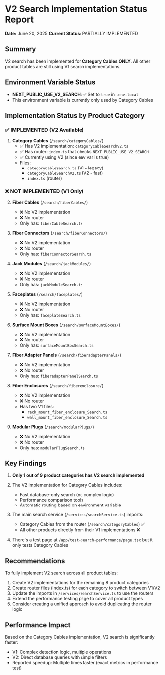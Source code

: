 # V2 Search Implementation Status Report

**Date:** June 20, 2025
**Current Status:** PARTIALLY IMPLEMENTED

## Summary

V2 search has been implemented for **Category Cables ONLY**. All other product tables are still using V1 search implementations.

## Environment Variable Status

- **NEXT_PUBLIC_USE_V2_SEARCH**: ✅ Set to `true` in `.env.local`
- This environment variable is currently only used by Category Cables

## Implementation Status by Product Category

### ✅ IMPLEMENTED (V2 Available)

1. **Category Cables** (`/search/categoryCables/`)
   - ✅ Has V2 implementation: `categoryCableSearchV2.ts`
   - ✅ Has router: `index.ts` that checks `NEXT_PUBLIC_USE_V2_SEARCH`
   - ✅ Currently using V2 (since env var is true)
   - Files:
     - `categoryCableSearch.ts` (V1 - legacy)
     - `categoryCableSearchV2.ts` (V2 - fast)
     - `index.ts` (router)

### ❌ NOT IMPLEMENTED (V1 Only)

2. **Fiber Cables** (`/search/fiberCables/`)
   - ❌ No V2 implementation
   - ❌ No router
   - Only has: `fiberCableSearch.ts`

3. **Fiber Connectors** (`/search/fiberConnectors/`)
   - ❌ No V2 implementation
   - ❌ No router
   - Only has: `fiberConnectorSearch.ts`

4. **Jack Modules** (`/search/jackModules/`)
   - ❌ No V2 implementation
   - ❌ No router
   - Only has: `jackModuleSearch.ts`

5. **Faceplates** (`/search/faceplates/`)
   - ❌ No V2 implementation
   - ❌ No router
   - Only has: `faceplateSearch.ts`

6. **Surface Mount Boxes** (`/search/surfaceMountBoxes/`)
   - ❌ No V2 implementation
   - ❌ No router
   - Only has: `surfaceMountBoxSearch.ts`

7. **Fiber Adapter Panels** (`/search/fiberadapterPanels/`)
   - ❌ No V2 implementation
   - ❌ No router
   - Only has: `fiberadapterPanelSearch.ts`

8. **Fiber Enclosures** (`/search/fiberenclosure/`)
   - ❌ No V2 implementation
   - ❌ No router
   - Has two V1 files:
     - `rack_mount_fiber_enclosure_Search.ts`
     - `wall_mount_fiber_enclosure_Search.ts`

9. **Modular Plugs** (`/search/modularPlugs/`)
   - ❌ No V2 implementation
   - ❌ No router
   - Only has: `modularPlugSearch.ts`

## Key Findings

1. **Only 1 out of 9 product categories has V2 search implemented**
2. The V2 implementation for Category Cables includes:
   - Fast database-only search (no complex logic)
   - Performance comparison tools
   - Automatic routing based on environment variable

3. The main search service (`/services/searchService.ts`) imports:
   - Category Cables from the router (`/search/categoryCables`) ✅
   - All other products directly from their V1 implementations ❌

4. There's a test page at `/app/test-search-performance/page.tsx` but it only tests Category Cables

## Recommendations

To fully implement V2 search across all product tables:

1. Create V2 implementations for the remaining 8 product categories
2. Create router files (index.ts) for each category to switch between V1/V2
3. Update the imports in `/services/searchService.ts` to use the routers
4. Extend the performance testing page to cover all product types
5. Consider creating a unified approach to avoid duplicating the router logic

## Performance Impact

Based on the Category Cables implementation, V2 search is significantly faster:
- V1: Complex detection logic, multiple operations
- V2: Direct database queries with simple filters
- Reported speedup: Multiple times faster (exact metrics in performance test)
